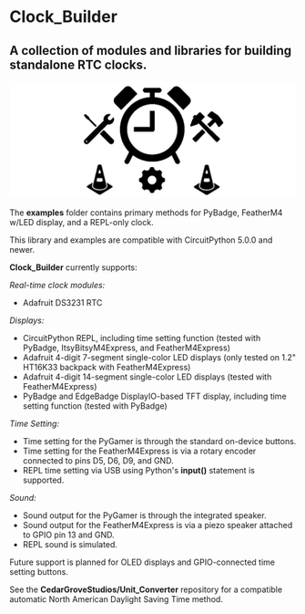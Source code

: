 # Clock_Builder
 
## A collection of modules and libraries for building standalone RTC clocks.

![Clock_Builder](https://github.com/CedarGroveStudios/Clock_Builder/blob/master/clock_builder.png)

The __examples__ folder contains primary methods for PyBadge, FeatherM4 w/LED display, and a REPL-only clock.

This library and examples are compatible with CircuitPython 5.0.0 and newer.

__Clock_Builder__ currently supports:

_Real-time clock modules:_
- Adafruit DS3231 RTC

_Displays:_
- CircuitPython REPL, including time setting function (tested with PyBadge, ItsyBitsyM4Express, and FeatherM4Express)
- Adafruit 4-digit 7-segment single-color LED displays (only tested on 1.2" HT16K33 backpack with FeatherM4Express)
- Adafruit 4-digit 14-segment single-color LED displays (tested with FeatherM4Express)
- PyBadge and EdgeBadge DisplayIO-based TFT display, including time setting function (tested with PyBadge)

_Time Setting:_
- Time setting for the PyGamer is through the standard on-device buttons. 
- Time setting for the FeatherM4Express is via a rotary encoder connected to pins D5, D6, D9, and GND. 
- REPL time setting via USB using Python's __input()__ statement is supported.

_Sound:_
- Sound output for the PyGamer is through the integrated speaker. 
- Sound output for the FeatherM4Express is via a piezo speaker attached to GPIO pin 13 and GND. 
- REPL sound is simulated.

Future support is planned for OLED displays and GPIO-connected time setting buttons.

See the __CedarGroveStudios/Unit_Converter__ repository for a compatible automatic North American Daylight Saving Time method.
 
